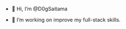- 👋 Hi, I’m @D0gSaitama

- 🌱 I’m working on improve my full-stack skills. 


<!---
D0gSaitama/D0gSaitama is a ✨ special ✨ repository because its `README.md` (this file) appears on your GitHub profile.
You can click the Preview link to take a look at your changes.
--->
